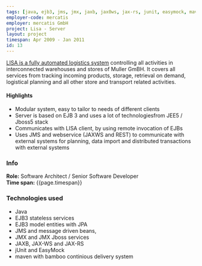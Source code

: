 ```yaml
---
tags: [java, ejb3, jms, jmx, jaxb, jax0ws, jax-rs, junit, easymock, maven, bamboo]
employer-code: mercatis
employer: mercatis GmbH
project: Lisa - Server
layout: project
timespan: Apr 2009 - Jan 2011
id: 13
---
```


[LISA is a fully automated logistics system](https://mercatis.com/web/homepage/lisa-logistik) controlling all activities in interconnected warehouses and stores of Muller GmBH. It covers all services from tracking incoming products, storage, retrieval on demand, logistical planning and all other store and transport related activities.

#### Highlights
* Modular system, easy to tailor to needs of different clients
* Server is based on EJB 3 and uses a lot of technologiesfrom JEE5 / Jboss5 stack
* Communicates with LISA client, by using remote invocation of EJBs
* Uses JMS and webservice (JAX­WS and REST) to communicate with external systems for planning, data import and distributed transactions with external systems

### Info
**Role:** Software Architect / Senior Software Developer  
**Time span:**  {{page.timespan}}

### Technologies used
* Java
* EJB3 stateless services
* EJB3 model entities with JPA
* JMS and message driven beans,
* JMX and JMX Jboss services
* JAXB, JAX­-WS and JAX-­RS
* jUnit and EasyMock
* maven with bamboo continious delivery system

